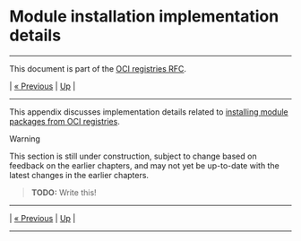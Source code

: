 # Module installation implementation details

---

This document is part of the [OCI registries RFC](../20241206-oci-registries.md).

| [« Previous](9-provider-implementation-details.md) | [Up](../20241206-oci-registries.md) |

---

This appendix discusses implementation details related to [installing module packages from OCI registries](5-modules.md).

> [!WARNING]
> This section is still under construction, subject to change based on feedback on the earlier chapters, and may not yet be up-to-date with the latest changes in the earlier chapters.

> **TODO:** Write this!

---

| [« Previous](9-provider-implementation-details.md) | [Up](../20241206-oci-registries.md) |

---
